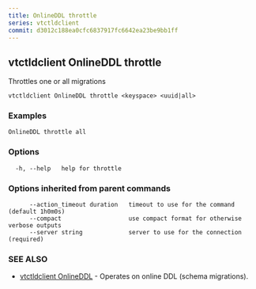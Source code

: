 ```yaml
---
title: OnlineDDL throttle
series: vtctldclient
commit: d3012c188ea0cfc6837917fc6642ea23be9bb1ff
---
```

## vtctldclient OnlineDDL throttle

Throttles one or all migrations

```
vtctldclient OnlineDDL throttle <keyspace> <uuid|all>
```

### Examples

```
OnlineDDL throttle all
```

### Options

```
  -h, --help   help for throttle
```

### Options inherited from parent commands

```
      --action_timeout duration   timeout to use for the command (default 1h0m0s)
      --compact                   use compact format for otherwise verbose outputs
      --server string             server to use for the connection (required)
```

### SEE ALSO

* [vtctldclient OnlineDDL](./vtctldclient_onlineddl/)	 - Operates on online DDL (schema migrations).

